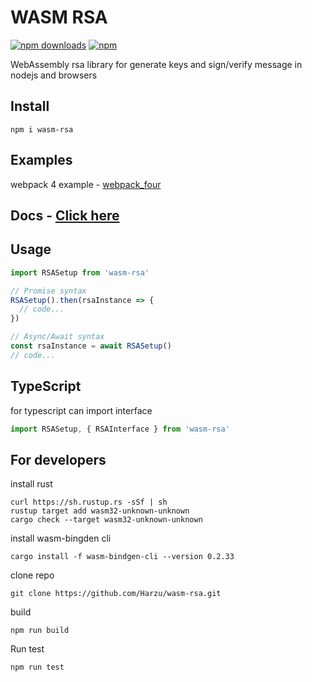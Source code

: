 # WASM RSA
[![npm downloads](https://img.shields.io/npm/dt/wasm-rsa.svg)](https://www.npmjs.com/package/wasm-rsa)
[![npm](https://img.shields.io/npm/v/wasm-rsa.svg?maxAge=2592000)](https://www.npmjs.com/package/wasm-rsa)

WebAssembly rsa library for generate keys and sign/verify message in nodejs and browsers

## Install
```shell
npm i wasm-rsa
```

## Examples

webpack 4 example - [webpack_four](https://github.com/Harzu/wasm-rsa/tree/master/examples/webpack_four)

## Docs - [Click here](https://harzu.github.io/wasm-rsa/)

## Usage
```javascript
import RSASetup from 'wasm-rsa'

// Promise syntax
RSASetup().then(rsaInstance => {
  // code...
})

// Async/Await syntax
const rsaInstance = await RSASetup()
// code...
```

## TypeScript

for typescript can import interface
```javascript
import RSASetup, { RSAInterface } from 'wasm-rsa'
```

## For developers

install rust
```shell
curl https://sh.rustup.rs -sSf | sh
rustup target add wasm32-unknown-unknown
cargo check --target wasm32-unknown-unknown
```

install wasm-bingden cli
```shell
cargo install -f wasm-bindgen-cli --version 0.2.33
```

clone repo
```shell
git clone https://github.com/Harzu/wasm-rsa.git
```

build
```shell
npm run build
```

Run test
```shell
npm run test
```